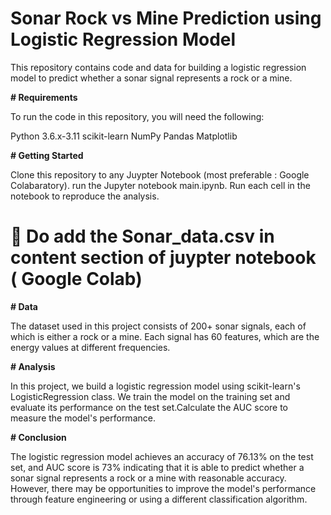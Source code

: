 # Sonar Rock vs Mine Prediction using Logistic Regression Model

This repository contains code and data for building a logistic regression model to predict whether a sonar signal represents a rock or a mine.

**# Requirements** 

To run the code in this repository, you will need the following:

Python 3.6.x-3.11
scikit-learn
NumPy
Pandas
Matplotlib

**# Getting Started**

Clone this repository to any Juypter Notebook (most preferable : Google Colabaratory).
run the Jupyter notebook main.ipynb.
Run each cell in the notebook to reproduce the analysis.

# 📌 Do add the Sonar_data.csv in content section of juypter notebook ( Google Colab)

**# Data**

The dataset used in this project consists of 200+ sonar signals, each of which is either a rock or a mine. Each signal has 60 features, which are the energy values at different frequencies. 

**# Analysis**

In this project, we build a logistic regression model using scikit-learn's LogisticRegression class. We train the model on the training set and evaluate its performance on the test set.Calculate the AUC score to measure the model's performance.

**# Conclusion**

The logistic regression model achieves an accuracy of 76.13% on the test set, and AUC score is 73% indicating that it is able to predict whether a sonar signal represents a rock or a mine with reasonable accuracy. However, there may be opportunities to improve the model's performance through feature engineering or using a different classification algorithm.

